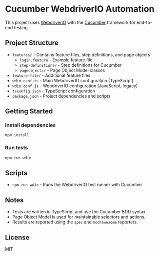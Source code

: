 # Cucumber WebdriverIO Automation

This project uses [WebdriverIO](https://webdriver.io/) with the [Cucumber](https://cucumber.io/) framework for end-to-end testing.

## Project Structure

- `features/` - Contains feature files, step definitions, and page objects
     - `login.feature` - Example feature file
     - `step-definitions/` - Step definitions for Cucumber
     - `pageobjects/` - Page Object Model classes
- `feature-file/` - Additional feature files
- `wdio.conf.ts` - Main WebdriverIO configuration (TypeScript)
- `wdio.conf.js` - WebdriverIO configuration (JavaScript, legacy)
- `tsconfig.json` - TypeScript configuration
- `package.json` - Project dependencies and scripts

## Getting Started

### Install dependencies

```sh
npm install
```

### Run tests

```sh
npm run wdio
```

## Scripts

- `npm run wdio` - Runs the WebdriverIO test runner with Cucumber

## Notes

- Tests are written in TypeScript and use the Cucumber BDD syntax.
- Page Object Model is used for maintainable selectors and actions.
- Results are reported using the `spec` and `mochawesome` reporters.

## License

MIT

